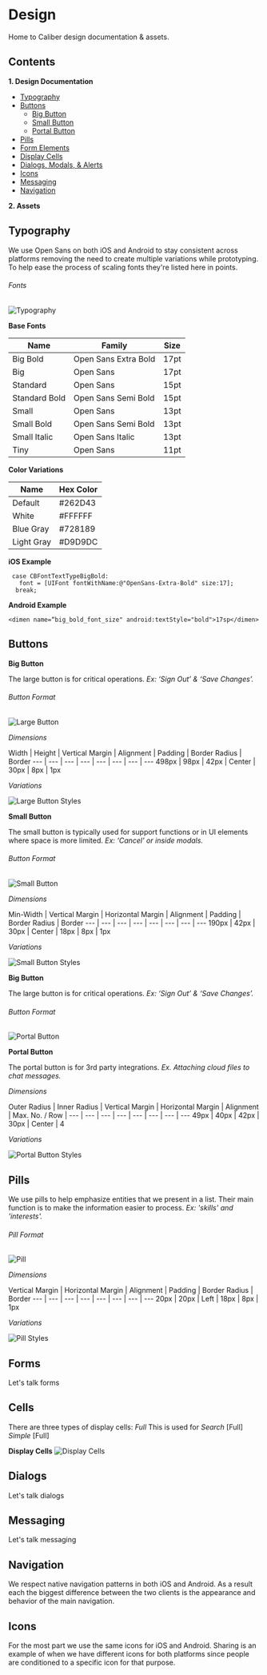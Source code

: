 # Design

Home to Caliber design documentation & assets.

## Contents

**1. Design Documentation**
  * [Typography](#typography)
  * [Buttons](#buttons)
    * [Big Button](#big-button)
    * [Small Button](#small-button)
    * [Portal Button](#portal-button)
  * [Pills](#pills)
  * [Form Elements](#forms)
  * [Display Cells](#display-cells)
  * [Dialogs, Modals, & Alerts](#dialogs)
  * [Icons](#icons)
  * [Messaging](#messaging)
  * [Navigation](#navigation)

**2. Assets**

## Typography

We use Open Sans on both iOS and Android to stay consistent across platforms removing the need to create multiple variations while prototyping. To help ease the process of scaling fonts they're listed here in points.

###### Fonts

![Typography](/support/typography.png "Typography")


**Base Fonts**

| Name | Family | Size  |
--- | --- | ---
| Big Bold | Open Sans Extra Bold   | 17pt  |
| Big | Open Sans | 17pt |
| Standard | Open Sans | 15pt |
| Standard Bold | Open Sans Semi Bold | 15pt |
| Small | Open Sans | 13pt |
| Small Bold | Open Sans Semi Bold | 13pt |
| Small Italic | Open Sans Italic | 13pt |
| Tiny | Open Sans | 11pt |

**Color Variations**

| Name | Hex Color
--- | ---
Default | #262D43
White | #FFFFFF
Blue Gray | #728189
Light Gray | #D9D9DC


**iOS Example**
```
 case CBFontTextTypeBigBold:
   font = [UIFont fontWithName:@"OpenSans-Extra-Bold" size:17];
  break;
```

**Android Example**
```
<dimen name=“big_bold_font_size" android:textStyle="bold">17sp</dimen>
```

## Buttons

**<a id="big-button">Big Button</a>**

The large button is for critical operations. *Ex: ‘Sign Out’ & ‘Save Changes’.*

###### Button Format

![Large Button](/support/button-large.png "Large Button")

*Dimensions*

Width | Height | Vertical Margin | Alignment | Padding | Border Radius | Border
--- | --- | --- | --- | --- | --- | --- | ---
498px | 98px | 42px | Center | 30px | 8px | 1px

*Variations*

![Large Button Styles](/support/button-large-styles.png "Large Button Styles")

**<a id="small-button">Small Button</a>**

The small button is typically used for support functions or in UI elements where space is more limited. *Ex: ‘Cancel' or inside modals.*

###### Button Format

![Small Button](/support/button-small.png "Small Button")

*Dimensions*

Min-Width | Vertical Margin | Horizontal Margin | Alignment | Padding | Border Radius | Border
--- | --- | --- | --- | --- | --- | --- | ---
190px | 42px | 30px | Center | 18px | 8px | 1px

*Variations*

![Small Button Styles](/support/button-small-styles.png "Small Button Styles")

**<a id="big-button">Big Button</a>**

The large button is for critical operations. *Ex: ‘Sign Out’ & ‘Save Changes’.*

###### Button Format

![Portal Button](/support/button-portal.png "Portal Button")

**<a id="portal-button">Portal Button</a>**

The portal button is for 3rd party integrations. *Ex. Attaching cloud files to chat messages.*

*Dimensions*

Outer Radius | Inner Radius | Vertical Margin | Horizontal Margin | Alignment | Max. No. / Row |
--- | --- | --- | --- | --- | --- | --- | ---
49px | 40px | 42px | 30px | Center | 4

*Variations*

![Portal Button Styles](/support/button-portal-styles.png "Portal Button Styles")


## Pills

We use pills to help emphasize entities that we present in a list. Their main function is to make the information easier to process. *Ex: 'skills' and 'interests'.*

###### Pill Format

![Pill](/support/pill.png "Pill")

*Dimensions*

Vertical Margin | Horizontal Margin | Alignment | Padding | Border Radius | Border
--- | --- | --- | --- | --- | --- | --- | ---
20px | 20px | Left | 18px | 8px | 1px

*Variations*

![Pill Styles](/support/pill-styles.png "Pill Styles")

## Forms

Let's talk forms

## Cells

There are three types of display cells:
*Full*
    This is used for
*Search*
    [Full]
*Simple*
    [Full]

**<a id="display-cells">Display Cells</a>**
![Display Cells](/support/cells-display.png "Display Cells")

## Dialogs

Let's talk dialogs

## Messaging

Let's talk messaging

## Navigation

We respect native navigation patterns in both iOS and Android. As a result each the biggest difference between the two clients is the appearance and behavior of the main navigation.

## Icons

For the most part we use the same icons for iOS and Android. Sharing is an example of when we have different icons for both platforms since people are conditioned to a specific icon for that purpose.
